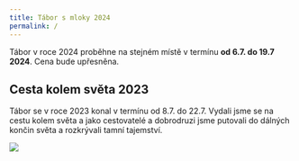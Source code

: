 ```yaml
---
title: Tábor s mloky 2024
permalink: /
---
```


Tábor v roce 2024 proběhne na stejném místě v termínu
**od 6.7. do 19.7 2024**. Cena bude upřesněna.

## Cesta kolem světa 2023

Tábor se v roce 2023 konal v termínu od 8.7. do 22.7.
Vydali jsme se na cestu kolem světa a jako cestovatelé a
dobrodruzi jsme putovali do dálných končin světa a rozkrývali
tamní tajemství.

<a href="/assets/img/2023/00.jpg" >
  <img class="" src="/assets/img/2023/00.jpg" />
</a>
